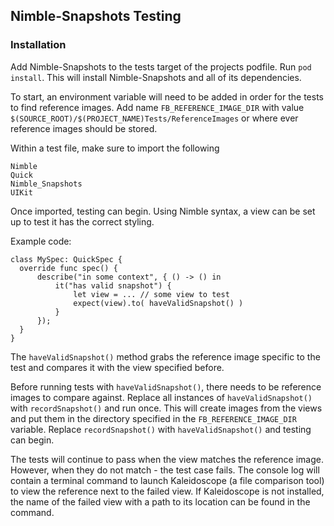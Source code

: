## Nimble-Snapshots Testing

### Installation
Add Nimble-Snapshots to the tests target of the projects podfile.
Run `pod install`. This will install Nimble-Snapshots and all of its dependencies.

To start, an environment variable will need to be added in order for the tests to find reference images.
Add name `FB_REFERENCE_IMAGE_DIR` with value `$(SOURCE_ROOT)/$(PROJECT_NAME)Tests/ReferenceImages` or where ever reference images should be stored.

Within a test file, make sure to import the following

    Nimble
    Quick
    Nimble_Snapshots
    UIKit

Once imported, testing can begin. Using Nimble syntax, a view can be set up to test it has the correct styling.

Example code:

    class MySpec: QuickSpec {
      override func spec() {
          describe("in some context", { () -> () in
              it("has valid snapshot") {
                  let view = ... // some view to test
                  expect(view).to( haveValidSnapshot() )
              }
          });
      }
    }

The `haveValidSnapshot()` method grabs the reference image specific to the test and compares it with the view specified before.

Before running tests with `haveValidSnapshot()`, there needs to be reference images to compare against. Replace all instances of `haveValidSnapshot()` with `recordSnapshot()` and run once. This will create images from the views and put them in the directory specified in the `FB_REFERENCE_IMAGE_DIR` variable. Replace `recordSnapshot()` with `haveValidSnapshot()` and testing can begin.

The tests will continue to pass when the view matches the reference image. However, when they do not match - the test case fails. The console log will contain a terminal command to launch Kaleidoscope (a file comparison tool) to view the reference next to the failed view. If Kaleidoscope is not installed, the name of the failed view with a path to its location can be found in the command. 
